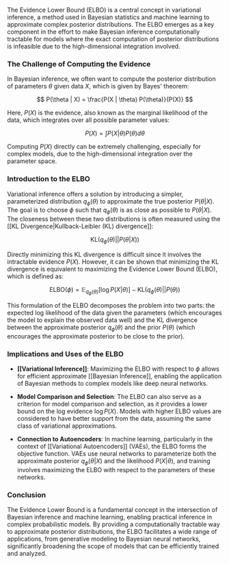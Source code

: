 The Evidence Lower Bound (ELBO) is a central concept in variational inference, a method used in Bayesian statistics and machine learning to approximate complex posterior distributions. The ELBO emerges as a key component in the effort to make Bayesian inference computationally tractable for models where the exact computation of posterior distributions is infeasible due to the high-dimensional integration involved.

### The Challenge of Computing the Evidence

In Bayesian inference, we often want to compute the posterior distribution of parameters $\theta$ given data $X$, which is given by Bayes' theorem:

$$
P(\theta | X) = \frac{P(X | \theta) P(\theta)}{P(X)}
$$

Here, $P(X)$ is the evidence, also known as the marginal likelihood of the data, which integrates over all possible parameter values:

$$
P(X) = \int P(X | \theta) P(\theta) d\theta
$$

Computing $P(X)$ directly can be extremely challenging, especially for complex models, due to the high-dimensional integration over the parameter space.

### Introduction to the ELBO

Variational inference offers a solution by introducing a simpler, parameterized distribution $q_\phi(\theta)$ to approximate the true posterior $P(\theta | X)$. The goal is to choose $\phi$ such that $q_\phi(\theta)$ is as close as possible to $P(\theta | X)$. The closeness between these two distributions is often measured using the [[KL Divergence|Kullback-Leibler (KL) divergence]]:

$$
\text{KL}(q_\phi(\theta) || P(\theta | X))
$$

Directly minimizing this KL divergence is difficult since it involves the intractable evidence $P(X)$. However, it can be shown that minimizing the KL divergence is equivalent to maximizing the Evidence Lower Bound (ELBO), which is defined as:

$$
\text{ELBO}(\phi) = \mathbb{E}_{q_\phi(\theta)}[\log P(X|\theta)] - \text{KL}(q_\phi(\theta) || P(\theta))
$$

This formulation of the ELBO decomposes the problem into two parts: the expected log likelihood of the data given the parameters (which encourages the model to explain the observed data well) and the KL divergence between the approximate posterior $q_\phi(\theta)$ and the prior $P(\theta)$ (which encourages the approximate posterior to be close to the prior).

### Implications and Uses of the ELBO

- **[[Variational Inference]]**: Maximizing the ELBO with respect to $\phi$ allows for efficient approximate [[Bayesian Inference]], enabling the application of Bayesian methods to complex models like deep neural networks.
  
- **Model Comparison and Selection**: The ELBO can also serve as a criterion for model comparison and selection, as it provides a lower bound on the log evidence $\log P(X)$. Models with higher ELBO values are considered to have better support from the data, assuming the same class of variational approximations.

- **Connection to Autoencoders**: In machine learning, particularly in the context of [[Variational Autoencoders]] (VAEs), the ELBO forms the objective function. VAEs use neural networks to parameterize both the approximate posterior $q_\phi(\theta|X)$ and the likelihood $P(X|\theta)$, and training involves maximizing the ELBO with respect to the parameters of these networks.

### Conclusion

The Evidence Lower Bound is a fundamental concept in the intersection of Bayesian inference and machine learning, enabling practical inference in complex probabilistic models. By providing a computationally tractable way to approximate posterior distributions, the ELBO facilitates a wide range of applications, from generative modeling to Bayesian neural networks, significantly broadening the scope of models that can be efficiently trained and analyzed.